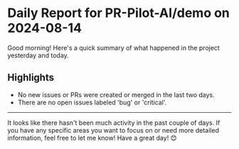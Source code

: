 # Daily Report for PR-Pilot-AI/demo on 2024-08-14

Good morning! Here's a quick summary of what happened in the project yesterday and today.

## Highlights
- No new issues or PRs were created or merged in the last two days.
- There are no open issues labeled 'bug' or 'critical'.

---

It looks like there hasn't been much activity in the past couple of days. If you have any specific areas you want to focus on or need more detailed information, feel free to let me know! Have a great day! 😊